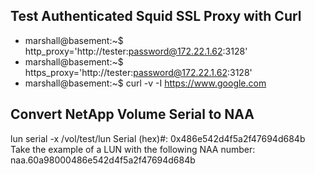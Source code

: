
## Test Authenticated Squid SSL Proxy with Curl

* marshall@basement:~$ http_proxy='http://tester:password@172.22.1.62:3128'
* marshall@basement:~$ https_proxy='http://tester:password@172.22.1.62:3128'
* marshall@basement:~$ curl -v -I https://www.google.com

## Convert NetApp Volume Serial to NAA
lun serial -x /vol/test/lun
Serial (hex)#: 0x486e542d4f5a2f47694d684b
Take the example of a LUN with the following NAA number:
naa.60a98000486e542d4f5a2f47694d684b

